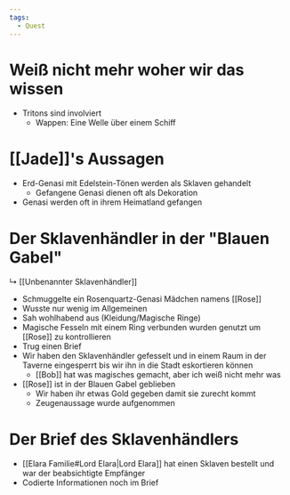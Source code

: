 ```yaml
---
tags:
  - Quest
---
```


# Weiß nicht mehr woher wir das wissen
- Tritons sind involviert
	- Wappen: Eine Welle über einem Schiff
# [[Jade]]'s Aussagen
- Erd-Genasi mit Edelstein-Tönen werden als Sklaven gehandelt
	- Gefangene Genasi dienen oft als Dekoration
- Genasi werden oft in ihrem Heimatland gefangen
# Der Sklavenhändler in der "Blauen Gabel"
↳ [[Unbenannter Sklavenhändler]]
- Schmuggelte ein Rosenquartz-Genasi Mädchen namens [[Rose]]
- Wusste nur wenig im Allgemeinen
- Sah wohlhabend aus (Kleidung/Magische Ringe)
- Magische Fesseln mit einem Ring verbunden wurden genutzt um [[Rose]] zu kontrollieren
- Trug einen Brief
- Wir haben den Sklavenhändler gefesselt und in einem Raum in der Taverne eingesperrt bis wir ihn in die Stadt eskortieren können
	- [[Bob]] hat was magisches gemacht, aber ich weiß nicht mehr was
- [[Rose]] ist in der Blauen Gabel geblieben
	- Wir haben ihr etwas Gold gegeben damit sie zurecht kommt
	- Zeugenaussage wurde aufgenommen
# Der Brief des Sklavenhändlers
- [[Elara Familie#Lord Elara|Lord Elara]] hat einen Sklaven bestellt und war der beabsichtigte Empfänger
- Codierte Informationen noch im Brief